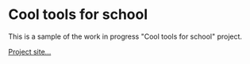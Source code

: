 # Cool tools for school
This is a sample of the work in progress "Cool tools for school" project.

[Project site...](https://ehsomma.github.io/cool-tools-for-school-project/)

